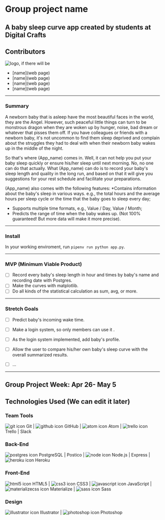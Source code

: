 # Group project name
## A baby sleep curve app created by students at Digital Crafts
## Contributors
![logo, if there will be]()
* [name](web page)
* [name](web page)
* [name](web page)
* [name](web page)

---

### Summary
A newborn baby that is asleep have the most beautiful faces in the world, they are the Angel. However, such peaceful little things can turn to be monstrous dragon when they are woken up by hunger, noise, bad dream or whatever that pisses them off. If you have colleagues or friends with a newborn baby, it's not uncommon to find them sleep deprived and complain about the struggles they had to deal with when their newborn baby wakes up in the middle of the night.

So that's where (App_name) comes in. Well, it can not help you put your baby sleep quickly or ensure his/her sleep until next morning. No, no one can do that actually. What (App_name) can do is to record your baby's sleep length and quality in the long run, and based on that it will give you suggestions for your rest schedule and facilitate your preparations.

(App_name) also comes with the following features:
*Contains information about the baby's sleep in various ways. e.g., the total hours and the average hours per sleep cycle or the time that the baby goes to sleep every day;
* Supports multiple time formats, e.g., Value / Day, Value / Month;
* Predicts the range of time when the baby wakes up. (Not 100% guaranteed! But more data will make it more precise).

----

### Install
In your working enviroment, run ```pipenv run python app.py```.

---

### MVP (Minimum Viable Product)
- [ ] Record every baby's sleep length in hour and times by baby's name and recording date with Postgres.
- [ ] Make the curves with matplotlib.
- [ ] Do all kinds of the statistical calculation as sum, avg, or more.

---

### Stretch Goals
- [ ] Predict baby's incoming wake time.
- [ ] Make a login system, so only members can use it .
- [ ] As the login system implemented, add baby's profile.
- [ ] Allow the user to compare his/her own baby's sleep curve with the overall summarized results. 
- [ ] ...


------

## Group Project Week: Apr 26- May 5



## Technologies Used (We can edit it later)
### Team Tools
![git icon](readme-imgs/git.png) Git | ![github icon](readme-imgs/github.png) GitHub | ![atom icon](readme-imgs/atom.png) Atom | ![trello icon](readme-imgs/trello.png) Trello | Slack

### Back-End
![postgres icon](readme-imgs/postgresql.png) PostgreSQL | Postico | ![node icon](readme-imgs/nodejs.png) Node.js | Express | ![heroku icon](readme-imgs/heroku.png) Heroku

### Front-End
![html5 icon](readme-imgs/html5.png) HTML5 | ![css3 icon](readme-imgs/css3.png) CSS3 | ![javascript icon](readme-imgs/js_badge.png) JavaScript | ![materializecss icon](readme-imgs/materializecss.png) Materialize | ![sass icon](readme-imgs/sass.png) Sass

### Design
![illustrator icon](readme-imgs/illustrator.png) Illustrator | ![photoshop icon](readme-imgs/photoshop.png) Photoshop
